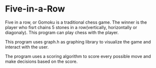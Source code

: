 # Five-in-a-Row
Five in a row, or Gomoku is a traditional chess game. The winner is the player who fisrt chains 5 stones in a row(vertically, horizontally or diagonaly). This program can play chess with the player.

This program uses graph.h as graphing library to visualize the game and interact with the user.

The program uses a scoring algorithm to score every possible move and make decisions based on the score.

